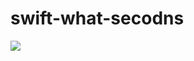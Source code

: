 # swift-what-secodns
<img src="http://f.st-hatena.com/images/fotolife/t/tyoshikawa1106/20151029/20151029132937.png" />
